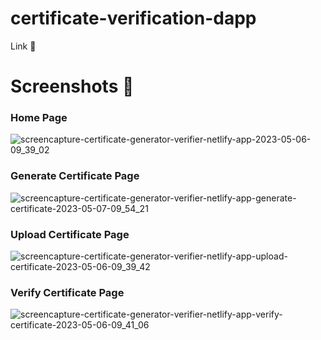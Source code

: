 # certificate-verification-dapp
Link 🔗

# Screenshots 🚀

### Home Page
![screencapture-certificate-generator-verifier-netlify-app-2023-05-06-09_39_02](https://user-images.githubusercontent.com/76084810/236658410-d94b09c2-707c-420d-bac6-dacec63cf36d.png)

### Generate Certificate Page
![screencapture-certificate-generator-verifier-netlify-app-generate-certificate-2023-05-07-09_54_21](https://user-images.githubusercontent.com/76084810/236658421-92c4dbab-c706-4c6f-a1f4-162276f78703.png)

### Upload Certificate Page
![screencapture-certificate-generator-verifier-netlify-app-upload-certificate-2023-05-06-09_39_42](https://user-images.githubusercontent.com/76084810/236658427-f19a8249-0feb-4b0b-9ab8-28d6183fbf3d.png)

### Verify Certificate Page
![screencapture-certificate-generator-verifier-netlify-app-verify-certificate-2023-05-06-09_41_06](https://user-images.githubusercontent.com/76084810/236658438-c341b221-e95e-4350-9c33-3c84db5007a1.png)

